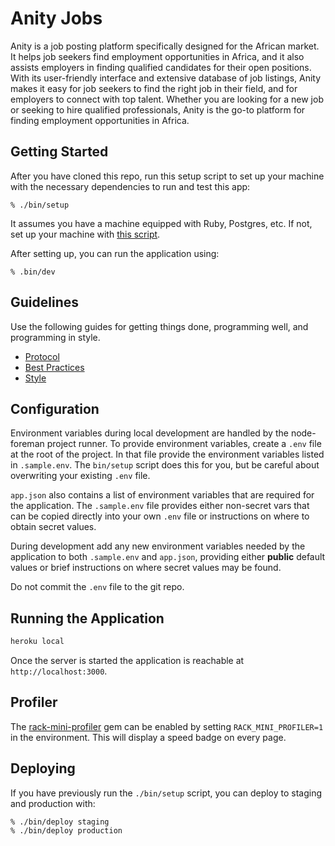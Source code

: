 # Anity Jobs

Anity is a job posting platform specifically designed for the African market. It helps job seekers find employment opportunities in Africa, and it also assists employers in finding qualified candidates for their open positions. With its user-friendly interface and extensive database of job listings, Anity makes it easy for job seekers to find the right job in their field, and for employers to connect with top talent. Whether you are looking for a new job or seeking to hire qualified professionals, Anity is the go-to platform for finding employment opportunities in Africa.

## Getting Started

After you have cloned this repo, run this setup script to set up your machine
with the necessary dependencies to run and test this app:

    % ./bin/setup

It assumes you have a machine equipped with Ruby, Postgres, etc. If not, set up
your machine with [this script].

[this script]: https://github.com/thoughtbot/laptop

After setting up, you can run the application using:

    % .bin/dev

## Guidelines

Use the following guides for getting things done, programming well, and
programming in style.

* [Protocol](http://github.com/thoughtbot/guides/blob/master/protocol)
* [Best Practices](http://github.com/thoughtbot/guides/blob/master/best-practices)
* [Style](http://github.com/thoughtbot/guides/blob/master/style)
## Configuration

Environment variables during local development are handled by the node-foreman
project runner. To provide environment variables, create a `.env` file at the
root of the project. In that file provide the environment variables listed in
`.sample.env`. The `bin/setup` script does this for you, but be careful about
overwriting your existing `.env` file.

`app.json` also contains a list of environment variables that are required for
the application. The `.sample.env` file provides either non-secret vars that
can be copied directly into your own `.env` file or instructions on where to
obtain secret values.

During development add any new environment variables needed by the application
to both `.sample.env` and `app.json`, providing either **public** default
values or brief instructions on where secret values may be found.

Do not commit the `.env` file to the git repo.

## Running the Application

```sh
heroku local
```

Once the server is started the application is reachable at
`http://localhost:3000`.


## Profiler


The [rack-mini-profiler] gem can be enabled by setting
`RACK_MINI_PROFILER=1` in the environment. This will display a speed
badge on every page.

[rack-mini-profiler]: https://github.com/MiniProfiler/rack-mini-profiler

## Deploying

If you have previously run the `./bin/setup` script,
you can deploy to staging and production with:

    % ./bin/deploy staging
    % ./bin/deploy production

